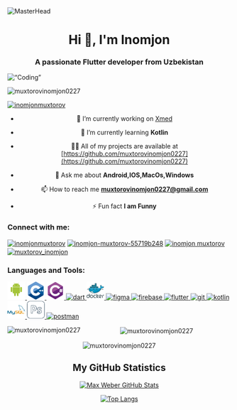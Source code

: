 <img src="https://camo.githubusercontent.com/7837f4bc8d5b8cf769702bc69957eee0511490a8b63cee82d8a160692ceb9d55/68747470733a2f2f6d69726f2e6d656469756d2e636f6d2f6d61782f313430302f312a766b6649346e464e6865433576307037777a447447672e676966" alt="MasterHead" data-canonical-src="https://miro.medium.com/max/1400/1*vkfI4nFNheC5v0p7wzDtGg.gif" style="max-width: 100%; display: inline-block;" data-target="animated-image.originalImage">
<h1 align="center">Hi 👋, I'm Inomjon</h1>
<h3 align="center">A passionate Flutter developer from Uzbekistan</h3>
<t align="center">
  <img alt=“Coding” align=“center” src="https://cdn.dribbble.com/users/1162077/screenshots/3848914/programmer.gif" width="400">
<p align="left"> <img src="https://komarev.com/ghpvc/?username=muxtorovinomjon0227&label=Profile%20views&color=0e75b6&style=flat" alt="muxtorovinomjon0227" /> </p>
  
<p align="left"> <a href="https://twitter.com/inomjonmuxtorov" target="blank"><img src="https://img.shields.io/twitter/follow/inomjonmuxtorov?logo=twitter&style=for-the-badge" alt="inomjonmuxtorov" /></a> </p>

- 🔭 I’m currently working on [Xmed](https://play.google.com/store/apps/details?id=com.telehealth.xmed&hl=en&gl=US)

- 🌱 I’m currently learning **Kotlin**

- 👨‍💻 All of my projects are available at [https://github.com/muxtorovinomjon0227](https://github.com/muxtorovinomjon0227)

- 💬 Ask me about **Android,IOS,MacOs,Windows**

- 📫 How to reach me **muxtorovinomjon0227@gmail.com**

- ⚡ Fun fact **I am Funny**

<h3 align="left">Connect with me:</h3>
<p align="left">
<a href="https://twitter.com/inomjonmuxtorov" target="blank"><img align="center" src="https://raw.githubusercontent.com/rahuldkjain/github-profile-readme-generator/master/src/images/icons/Social/twitter.svg" alt="inomjonmuxtorov" height="30" width="40" /></a>
<a href="https://linkedin.com/in/inomjon-muxtorov-55719b248" target="blank"><img align="center" src="https://raw.githubusercontent.com/rahuldkjain/github-profile-readme-generator/master/src/images/icons/Social/linked-in-alt.svg" alt="inomjon-muxtorov-55719b248" height="30" width="40" /></a>
<a href="https://fb.com/inomjon muxtorov" target="blank"><img align="center" src="https://raw.githubusercontent.com/rahuldkjain/github-profile-readme-generator/master/src/images/icons/Social/facebook.svg" alt="inomjon muxtorov" height="30" width="40" /></a>
<a href="https://instagram.com/muxtorov_inomjon" target="blank"><img align="center" src="https://raw.githubusercontent.com/rahuldkjain/github-profile-readme-generator/master/src/images/icons/Social/instagram.svg" alt="muxtorov_inomjon" height="30" width="40" /></a>
</p>

<h3 align="left">Languages and Tools:</h3>
<p align="left"> <a href="https://developer.android.com" target="_blank" rel="noreferrer"> <img src="https://raw.githubusercontent.com/devicons/devicon/master/icons/android/android-original-wordmark.svg" alt="android" width="40" height="40"/> </a> <a href="https://www.w3schools.com/cpp/" target="_blank" rel="noreferrer"> <img src="https://raw.githubusercontent.com/devicons/devicon/master/icons/cplusplus/cplusplus-original.svg" alt="cplusplus" width="40" height="40"/> </a> <a href="https://www.w3schools.com/cs/" target="_blank" rel="noreferrer"> <img src="https://raw.githubusercontent.com/devicons/devicon/master/icons/csharp/csharp-original.svg" alt="csharp" width="40" height="40"/> </a> <a href="https://dart.dev" target="_blank" rel="noreferrer"> <img src="https://www.vectorlogo.zone/logos/dartlang/dartlang-icon.svg" alt="dart" width="40" height="40"/> </a> <a href="https://www.docker.com/" target="_blank" rel="noreferrer"> <img src="https://raw.githubusercontent.com/devicons/devicon/master/icons/docker/docker-original-wordmark.svg" alt="docker" width="40" height="40"/> </a> <a href="https://www.figma.com/" target="_blank" rel="noreferrer"> <img src="https://www.vectorlogo.zone/logos/figma/figma-icon.svg" alt="figma" width="40" height="40"/> </a> <a href="https://firebase.google.com/" target="_blank" rel="noreferrer"> <img src="https://www.vectorlogo.zone/logos/firebase/firebase-icon.svg" alt="firebase" width="40" height="40"/> </a> <a href="https://flutter.dev" target="_blank" rel="noreferrer"> <img src="https://www.vectorlogo.zone/logos/flutterio/flutterio-icon.svg" alt="flutter" width="40" height="40"/> </a> <a href="https://git-scm.com/" target="_blank" rel="noreferrer"> <img src="https://www.vectorlogo.zone/logos/git-scm/git-scm-icon.svg" alt="git" width="40" height="40"/> </a> <a href="https://kotlinlang.org" target="_blank" rel="noreferrer"> <img src="https://www.vectorlogo.zone/logos/kotlinlang/kotlinlang-icon.svg" alt="kotlin" width="40" height="40"/> </a> <a href="https://www.mysql.com/" target="_blank" rel="noreferrer"> <img src="https://raw.githubusercontent.com/devicons/devicon/master/icons/mysql/mysql-original-wordmark.svg" alt="mysql" width="40" height="40"/> </a> <a href="https://www.photoshop.com/en" target="_blank" rel="noreferrer"> <img src="https://raw.githubusercontent.com/devicons/devicon/master/icons/photoshop/photoshop-line.svg" alt="photoshop" width="40" height="40"/> </a> <a href="https://postman.com" target="_blank" rel="noreferrer"> <img src="https://www.vectorlogo.zone/logos/getpostman/getpostman-icon.svg" alt="postman" width="40" height="40"/> </a> </p>

<p><img align="left" src="https://github-readme-stats.vercel.app/api/top-langs?username=muxtorovinomjon0227&show_icons=true&locale=en&layout=compact" alt="muxtorovinomjon0227" /></p>

<p>&nbsp;<img align="center" src="https://github-readme-stats.vercel.app/api?username=muxtorovinomjon0227&show_icons=true&locale=en" alt="muxtorovinomjon0227" /></p>

<p><img align="center" src="https://github-readme-streak-stats.herokuapp.com/?user=muxtorovinomjon0227&" alt="muxtorovinomjon0227" /></p>

## My GitHub Statistics
[![Max Weber GitHub Stats](https://github-readme-stats.vercel.app/api?username=md-weber&show_icons=true&theme=onedark)](https://github.com/anuraghazra/github-readme-stats)

[![Top Langs](https://github-readme-stats.vercel.app/api/top-langs/?username=md-weber)](https://github.com/anuraghazra/github-readme-stats)


